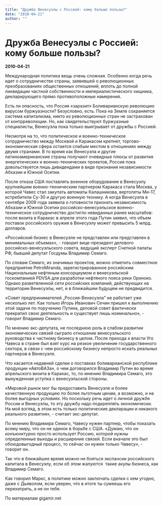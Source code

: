 ```yaml
---
title: "Дружба Венесуэлы с Россией: кому больше пользы?"
date: "2010-04-21"
author: ""
---
```


# Дружба Венесуэлы с Россией: кому больше пользы?

**2010-04-21** 

Международная политика вещь очень сложная. Особенно когда речь идет о сотрудничестве страны, заявившей о революционных преобразованиях общественных отношений, вплоть до полной ликвидации частной собственности и империалистического хищника, декларирующего прямо противоположные намерения.

Есть ли опасность, что Россия «заразит» Боливарианскую революцию вирусом буржуазности? Безусловно, есть. Пока на Земле сохраняется система капитализма, никто из революционных стран не застрахован от контрреволюции. Но, как свидетельствуют буржуазные специалисты, Венесуэла пока только выигрывает от дружбы с Россией.

Несмотря на то, что политическое и военно-техническое сотрудничество между Москвой и Каракасом крепнет, торгово-экономическая сфера остается слабым местом в отношениях между двумя странами. В то время как Венесуэла и другие латиноамериканские страны получают очевидные плюсы от развития энергетических и военно-технических проектов, Россия пока довольствуется лишь дивидендами в виде признания независимости Абхазии и Южной Осетии.

После отказа США поставлять военное оборудование в Венесуэлу крупнейшим военно-техническим партнером Каракаса стала Москва, у которой Чавес стал закупать автоматы Калашникова, вертолеты Ми-17, истребители Су-30 и другую военную технику. А когда Венесуэла в сентябре 2009 года заявила о готовности признать независимость Абхазии и Южной Осетии российско-венесуэльское военно-техническое сотрудничество достигло невиданных ранее масштабов: после визита в Каракас в апреле этого года Путин заявил, что объем поставок российского оружия в Венесуэлу может превысить 5 млрд. долларов.

«Российский бизнес в Венесуэле не представлен или представлен в минимальных объемах», - говорит вице-президент делового российско-венесуэльского совета, ведущий эксперт Счетной палаты РФ, бывший депутат Госдумы Владимир Семаго.

По словам Семаго, из значимых проектов, можно отметить совместное предприятие PetroMiranda, зарегистрированное российским Национальным нефтяным консорциумом и венесуэльской госкомпанией PDVSA для разработки нефтяного пояса реки Ориноко. Однако разветвленной сети российских компаний, действующих на территории Венесуэлы, нет, и в ближайшем будущем не предвидится.

«Совет предпринимателей „Россия-Венесуэла" не работает уже несколько лет. Как только Игорь Иванович Сечин пришел к выполнению этой задачи по поручению Путина, деловой совет фактически прекратил свою деятельность и существует лишь номинально», - говорит Владимир Семаго.

По мнению экс-депутата, не последнюю роль в слабом развитии экономических связей сыграло отношение венесуэльского руководства к частному бизнесу в целом. После прихода к власти Уго Чавеса в стране был взят курс на резкое увеличение государственного сектора, в связи с чем российскому бизнесу непросто искать реальных партнеров в Венесуэле.

Что касается недавней сделки о поставках боливарианской республике продукции «АвтоВАЗа», о чем договорился Владимир Путин во время апрельского визита в Каракас, то, по мнению Владимира Семаго, это вынужденная уступка с венесуэльской стороны.

«Мировой рынок мог бы предоставить Венесуэле и более качественную продукцию по более льготным ценам, а возможно, и на более выгодных условиях. Но поскольку речь идет о личной дружбе России и Венесуэлы, то эту дружбу надо подкреплять экономически. На мой взгляд, в этом есть только политические декларации и никакого реального развития», - считает экс-депутат.

По мнению Владимира Семаго, Чавесу нужен партнер, чтобы показать всему миру, что он не одинок в борьбе с США. «Думаю, что он конъюнктурно просто использует Россию, которой нужны определенные выходы и расширение связей. Если вначале это был обоюдовыгодный процесс, то сейчас он нужен только Чавесу», - говорит он.

Так что в ближайшее время можно не бояться экспансии российского капитала в Венесуэлу, если об этом жалуются  такие акулы бизнеса, как Владимир Семаго.

Как говорил Маркс, в политике можно заключать сделки с кем угодно, даже с Дьяволом, если уверен, что в итоге ты сумеешь его перехитрить, а не он тебя.

По материалам gigamir.net